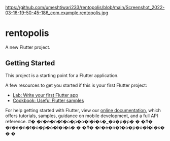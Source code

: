 https://github.com/umeshtiwari233/rentopolis/blob/main/Screenshot_2022-03-16-19-50-45-186_com.example.rentopolis.jpg
# rentopolis

A new Flutter project.

## Getting Started

This project is a starting point for a Flutter application.

A few resources to get you started if this is your first Flutter project:

- [Lab: Write your first Flutter app](https://flutter.dev/docs/get-started/codelab)
- [Cookbook: Useful Flutter samples](https://flutter.dev/docs/cookbook)

For help getting started with Flutter, view our
[online documentation](https://flutter.dev/docs), which offers tutorials,
samples, guidance on mobile development, and a full API reference.
#� �r�e�n�t�o�p�o�l�i�s�_�a�p�p�
�
�#� �r�e�n�t�o�p�o�l�i�s�
�
�#� �r�e�n�t�o�p�o�l�i�s�
�
�
